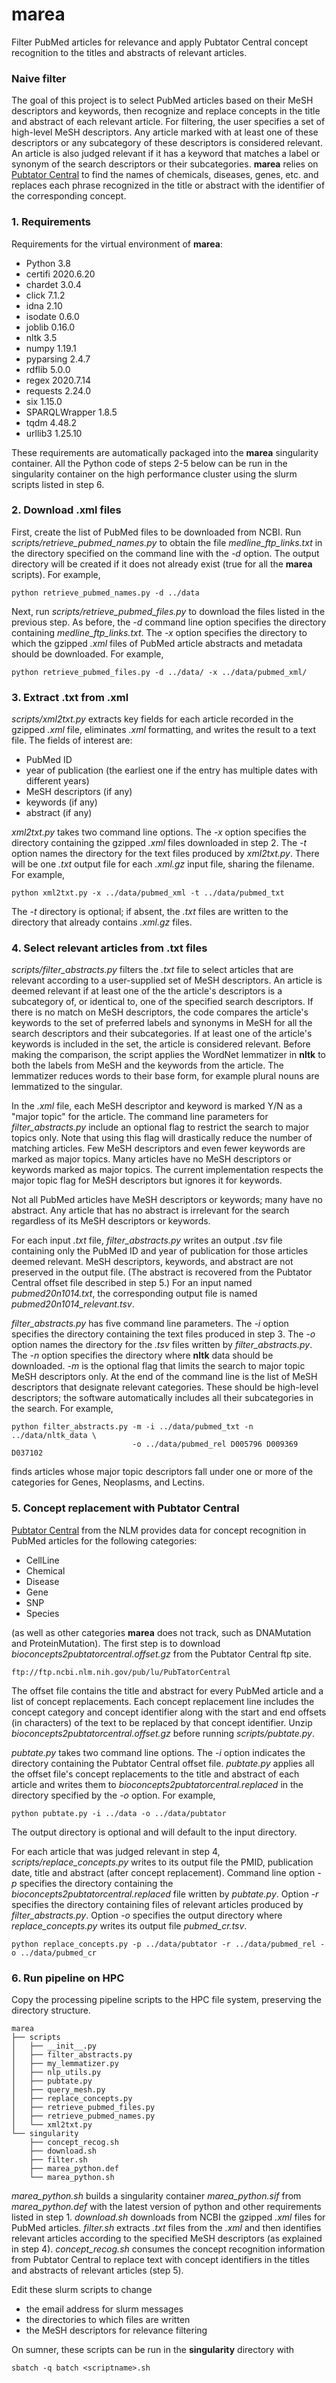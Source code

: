 # marea
Filter PubMed articles for relevance and apply Pubtator Central concept recognition to the titles and abstracts of
relevant articles.

### Naive filter
The goal of this project is to select PubMed articles based on their MeSH descriptors and keywords, then recognize
and replace concepts in the title and abstract of each relevant article. For filtering, the user specifies a set of
high-level MeSH descriptors. Any article marked with at least one of these descriptors or any subcategory of these
descriptors is considered relevant. An article is also judged relevant if it has a keyword that matches a label or
synonym of the search descriptors or their subcategories. __marea__ relies on
[Pubtator Central](https://www.ncbi.nlm.nih.gov/research/pubtator/) to find the names of chemicals, diseases,
genes, etc. and replaces each phrase recognized in the title or abstract with the identifier of the
corresponding concept.

### 1. Requirements
Requirements for the virtual environment of __marea__:
* Python 3.8
* certifi 2020.6.20
* chardet 3.0.4
* click 7.1.2
* idna 2.10
* isodate 0.6.0
* joblib 0.16.0
* nltk 3.5
* numpy 1.19.1
* pyparsing 2.4.7
* rdflib 5.0.0
* regex 2020.7.14
* requests 2.24.0
* six 1.15.0
* SPARQLWrapper 1.8.5
* tqdm 4.48.2
* urllib3 1.25.10

These requirements are automatically packaged into the __marea__ singularity container. All the Python code
of steps 2-5 below can be run in the singularity container on the high performance cluster using the slurm
scripts listed in step 6.

### 2. Download .xml files
First, create the list of PubMed files to be downloaded from NCBI. Run _scripts/retrieve_pubmed_names.py_
to obtain the file _medline_ftp_links.txt_ in the directory specified on the command line with the _-d_ option.
The output directory will be created if it does not already exist (true for all the __marea__ scripts).
For example,
```
python retrieve_pubmed_names.py -d ../data
```
Next, run _scripts/retrieve_pubmed_files.py_ to download the files listed in the previous step. As before,
the _-d_ command line option specifies the directory containing _medline_ftp_links.txt_. The _-x_ option specifies
the directory to which the gzipped _.xml_ files of PubMed article abstracts and metadata should be downloaded.
For example,
```
python retrieve_pubmed_files.py -d ../data/ -x ../data/pubmed_xml/
```

### 3. Extract .txt from .xml
_scripts/xml2txt.py_ extracts key fields for each article recorded in the gzipped _.xml_ file, eliminates _.xml_ 
formatting, and writes the result to a text file. The fields of interest are:

* PubMed ID
* year of publication (the earliest one if the entry has multiple dates with different years)
* MeSH descriptors (if any)
* keywords (if any)
* abstract (if any)

_xml2txt.py_ takes two command line options. The _-x_ option specifies the directory containing the
gzipped _.xml_ files downloaded in step 2. The _-t_ option names the directory for the text files produced by 
_xml2txt.py_. There will be one _.txt_ output file for each _.xml.gz_ input file, sharing the filename.
For example,
```
python xml2txt.py -x ../data/pubmed_xml -t ../data/pubmed_txt
```
The _-t_ directory is optional; if absent, the _.txt_ files are written to the directory that already contains
_.xml.gz_ files.

### 4. Select relevant articles from .txt files
_scripts/filter_abstracts.py_ filters the _.txt_ file to select articles that are relevant according to
a user-supplied set of MeSH descriptors. An article is deemed relevant if at least one of the the article's
descriptors is a subcategory of, or identical to, one of the specified search descriptors. If there is no
match on MeSH descriptors, the code compares the article's keywords to the set of preferred labels and synonyms
in MeSH for all the search descriptors and their subcategories. If at least one of the article's keywords is
included in the set, the article is considered relevant. Before making the comparison, the script applies the
WordNet lemmatizer in **nltk** to both the labels from MeSH and the keywords from the article. The lemmatizer
reduces words to their base form, for example plural nouns are lemmatized to the singular. 

In the _.xml_ file,
each MeSH descriptor and keyword is marked Y/N as a "major topic" for the article. The command line parameters for 
_filter_abstracts.py_ include an optional flag to restrict the search to major topics only. Note that using this
flag will drastically reduce the number of matching articles. Few MeSH descriptors and even fewer keywords
are marked as major topics. Many articles have no MeSH descriptors or keywords marked as major topics. The current
implementation respects the major topic flag for MeSH descriptors but ignores it for keywords.

Not all PubMed articles have MeSH descriptors or keywords; many have no abstract. Any article that has no abstract
is irrelevant for the search regardless of its MeSH descriptors or keywords. 

For each input _.txt_ file, _filter_abstracts.py_ writes an output _.tsv_ file containing only the PubMed ID and
year of publication for those articles deemed relevant. MeSH descriptors, keywords, and abstract are not preserved
in the output file. (The abstract is recovered from the Pubtator Central offset file described in step 5.)
For an input named _pubmed20n1014.txt_, the corresponding output file is named
_pubmed20n1014_relevant.tsv_.

_filter_abstracts.py_ has five command line parameters. The _-i_ option specifies the directory containing the
text files produced in step 3. The _-o_ option names the directory for the _.tsv_ files written by 
_filter_abstracts.py_. The _-n_ option specifies the directory where **nltk** data should be downloaded.
_-m_ is the optional flag that limits the search to major topic MeSH
descriptors only. At the end of the command line is the list of MeSH descriptors that designate relevant
categories. These should be high-level descriptors; the software automatically includes all their subcategories in
the search. For example,
```
python filter_abstracts.py -m -i ../data/pubmed_txt -n ../data/nltk_data \
                           -o ../data/pubmed_rel D005796 D009369 D037102
```
finds articles whose major topic descriptors fall under one or more of the categories for Genes, Neoplasms,
 and Lectins.

### 5. Concept replacement with Pubtator Central
[Pubtator Central](https://www.ncbi.nlm.nih.gov/research/pubtator/) from the NLM provides data for concept
recognition in PubMed articles for the following categories:
* CellLine
* Chemical
* Disease
* Gene
* SNP
* Species

(as well as other categories __marea__ does not track, such as DNAMutation and ProteinMutation). The first step
is to download _bioconcepts2pubtatorcentral.offset.gz_ from the Pubtator Central ftp site.
```
ftp://ftp.ncbi.nlm.nih.gov/pub/lu/PubTatorCentral
```
The offset file contains the title and abstract for every PubMed article and a list of concept replacements.
Each concept replacement line includes the concept category and concept identifier along with the start and end
offsets (in characters) of the text to be replaced by that concept identifier. Unzip 
_bioconcepts2pubtatorcentral.offset.gz_ before running _scripts/pubtate.py_.

_pubtate.py_ takes two command line options. The _-i_ option indicates the directory containing the
Pubtator Central offset file.  _pubtate.py_ applies all the offset file's
concept replacements to the title and abstract of each article and writes them to
_bioconcepts2pubtatorcentral.replaced_ in the directory specified by the _-o_ option. For example,
```
python pubtate.py -i ../data -o ../data/pubtator
```
The output directory is optional and will default to the input directory.

For each article that was judged relevant in step 4, _scripts/replace_concepts.py_ writes to its
output file the PMID, publication date, title and abstract (after concept replacement). Command line
option _-p_ specifies the directory containing the _bioconcepts2pubtatorcentral.replaced_ file
written by _pubtate.py_.
Option _-r_ specifies the directory containing files of relevant articles produced by _filter_abstracts.py_.
Option _-o_ specifies the output directory where _replace_concepts.py_ writes its output file _pubmed_cr.tsv_.
```
python replace_concepts.py -p ../data/pubtator -r ../data/pubmed_rel -o ../data/pubmed_cr
```

### 6. Run pipeline on HPC
Copy the processing pipeline scripts to the HPC file system, preserving the directory structure.
```
marea
├── scripts
│   ├── __init__.py
│   ├── filter_abstracts.py
│   ├── my_lemmatizer.py
│   ├── nlp_utils.py
│   ├── pubtate.py
│   ├── query_mesh.py
│   ├── replace_concepts.py
│   ├── retrieve_pubmed_files.py
│   ├── retrieve_pubmed_names.py
│   └── xml2txt.py
└── singularity
    ├── concept_recog.sh
    ├── download.sh
    ├── filter.sh
    ├── marea_python.def
    └── marea_python.sh
```
_marea_python.sh_ builds a singularity container _marea_python.sif_ from _marea_python.def_ with the latest
version of python and other requirements listed in step 1. _download.sh_ downloads from NCBI the gzipped
_.xml_ files for PubMed articles. _filter.sh_ extracts _.txt_ files from the _.xml_ and then identifies
relevant articles according to the specified MeSH descriptors (as explained in step 4). _concept_recog.sh_
consumes the concept recognition information from Pubtator Central to replace text with concept identifiers
in the titles and abstracts of relevant articles (step 5).

Edit these slurm scripts to change
* the email address for slurm messages
* the directories to which files are written
* the MeSH descriptors for relevance filtering

On sumner, these scripts can be run in the __singularity__ directory with
```
sbatch -q batch <scriptname>.sh
```
